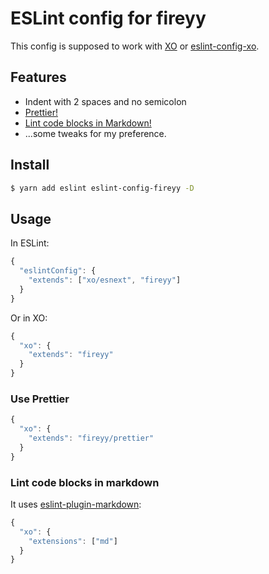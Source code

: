 # ESLint config for fireyy

This config is supposed to work with [XO](https://github.com/sindresorhus/xo) or [eslint-config-xo](https://github.com/sindresorhus/eslint-config-xo).

## Features

- Indent with 2 spaces and no semicolon
- [Prettier!](#use-prettier)
- [Lint code blocks in Markdown!](#lint-code-blocks-in-markdown)
- ...some tweaks for my preference.

## Install

```bash
$ yarn add eslint eslint-config-fireyy -D
```

## Usage

In ESLint:

```js
{
  "eslintConfig": {
    "extends": ["xo/esnext", "fireyy"]
  }
}
```

Or in XO:

```js
{
  "xo": {
    "extends": "fireyy"
  }
}
```

### Use Prettier

```js
{
  "xo": {
    "extends": "fireyy/prettier"
  }
}
```

### Lint code blocks in markdown

It uses [eslint-plugin-markdown](https://github.com/eslint/eslint-plugin-markdown):

```js
{
  "xo": {
    "extensions": ["md"]
  }
}
```
